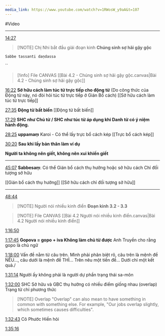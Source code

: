 ```yaml
---
media_link: https://www.youtube.com/watch?v=1RWosW_y9aA&t=107
---
```

#Video

---
[14:27](https://www.youtube.com/watch?t=867&v=1RWosW_y9aA)

> [!NOTE] Chị Nhi bắt đầu giải đoạn kinh
> **Chúng sinh sợ hãi gậy gộc**

```
Sabbe tassanti daṇdassa
```
``

> [!info] File CANVAS
> [[Bài 4.2 - Chúng sinh sợ hãi gậy gộc.canvas|Bài 4.2 - Chúng sinh sợ hãi gậy gộc]]




[16:22](https://www.youtube.com/watch?t=982&v=1RWosW_y9aA)
**Sở hữu cách làm túc từ trực tiếp cho động từ** (Do công thức của Động từ này, nó đòi hỏi túc từ trực tiếp ở Gián Bổ cách)
[[Sở hữu cách làm túc từ trực tiếp]]

[27:35](https://www.youtube.com/watch?t=1655&v=1RWosW_y9aA)
**Động từ bất biến**
[[Động từ bất biến]]

[17:29](https://www.youtube.com/watch?t=1049&v=1RWosW_y9aA)
**SHC như Chủ từ / SHC như túc từ áp dụng khi Danh từ có ý niệm hành động.**

[28:25](https://www.youtube.com/watch?t=1705&v=1RWosW_y9aA)
**uppamaṃ**
Karoi - Có thể lấy trực bổ cách kép
[[Trực bổ cách kép]]

[30:20](https://www.youtube.com/watch?t=1820&v=1RWosW_y9aA)
**Sau khi lấy bản thân làm ví dụ**

**Người ta không nên giết, không nên xui khiến giết**

---
[45:07](https://www.youtube.com/watch?t=2707&v=1RWosW_y9aA)
**Sabbesaṃ**: Có thể Gián bổ cách thụ hưởng
hoặc sở hữu cách Chỉ đối tượng sở hữu

[[Gián bổ cách thụ hưởng]]
[[Sở hữu cách chỉ đối tượng sở hữu]]

---
[48:44](https://www.youtube.com/watch?t=2924&v=1RWosW_y9aA)

> [!NOTE] Người nói nhiều kinh điển
> **Đoạn kinh 3.2 - 3.3**


> [!NOTE] File CANVAS
> [[Bài 4.2 Người nói nhiều kinh điển.canvas|Bài 4.2 Người nói nhiều kinh điển]]


[1:16:50](https://www.youtube.com/watch?t=4610&v=1RWosW_y9aA)


[1:17:45](https://www.youtube.com/watch?t=4665&v=1RWosW_y9aA)
**Gopova = gopo + iva Không làm chủ từ được**
Anh Truyền cho rằng gopo là chủ ngữ



[1:18:00](https://www.youtube.com/watch?t=4680&v=1RWosW_y9aA)
Vấn đề nằm từ câu trên.
Mình phải phân biệt rõ, câu trên là mệnh đề NẾU..., câu dưới là mệnh đề THÌ...
Trên nêu một tiền đề... Dưới chỉ một kết quả./

[1:31:14](https://www.youtube.com/watch?t=5474&v=1RWosW_y9aA)
Người ấy không phải là người dự phần trạng thái sa-môn

[1:32:00](https://www.youtube.com/watch?t=5520&v=1RWosW_y9aA)
SHC Sở hữu và GBC thụ hưởng có nhiều điểm giống nhau (overlap)
Trạng từ chỉ phương thức


> [!NOTE] Overlap
> "Overlap" can also mean to have something in common with something else. For example, "Our jobs overlap slightly, which sometimes causes difficulties".

[1:32:43](https://www.youtube.com/watch?t=5563&v=1RWosW_y9aA)
Cô Phước Hiền hỏi

[1:35:16](https://www.youtube.com/watch?t=5716&v=1RWosW_y9aA)
